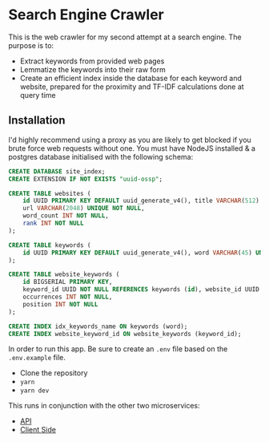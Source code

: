 # Search Engine Crawler

This is the web crawler for my second attempt at a search engine. The purpose is to:

-   Extract keywords from provided web pages
-   Lemmatize the keywords into their raw form
-   Create an efficient index inside the database for each keyword and website, prepared for the proximity and TF-IDF calculations done at query time

## Installation
I'd highly recommend using a proxy as you are likely to get blocked if you brute force web requests without one. You must have NodeJS installed & a postgres database initialised with the following schema:
```sql
CREATE DATABASE site_index;
CREATE EXTENSION IF NOT EXISTS "uuid-ossp";

CREATE TABLE websites (
    id UUID PRIMARY KEY DEFAULT uuid_generate_v4(), title VARCHAR(512) NOT NULL, description TEXT NOT NULL,
    url VARCHAR(2048) UNIQUE NOT NULL,
    word_count INT NOT NULL,
    rank INT NOT NULL
);

CREATE TABLE keywords (
    id UUID PRIMARY KEY DEFAULT uuid_generate_v4(), word VARCHAR(45) UNIQUE NOT NULL, documents_containing_word BIGINT
);

CREATE TABLE website_keywords (
    id BIGSERIAL PRIMARY KEY,
    keyword_id UUID NOT NULL REFERENCES keywords (id), website_id UUID NOT NULL REFERENCES websites(id),
    occurrences INT NOT NULL,
    position INT NOT NULL
);

CREATE INDEX idx_keywords_name ON keywords (word);
CREATE INDEX website_keyword_id ON website_keywords (keyword_id);
```

In order to run this app. Be sure to create an `.env` file based on the `.env.example` file.

- Clone the repository
- `yarn`
- `yarn dev`

This runs in conjunction with the other two microservices:
- [API](../search-engine-api/)
- [Client Side](../search-engine-client/)
